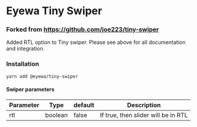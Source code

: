 # Eyewa Tiny Swiper

### Forked from https://github.com/joe223/tiny-swiper

Added RTL option to Tiny swiper. Please see above for all documentation and integration.

### Installation

`yarn add @eyewa/tiny-swiper`


#### Swiper parameters

| Parameter | Type | default | Description |
|---|---|---|---|
| rtl | boolean | false | If true, then slider will be in RTL |